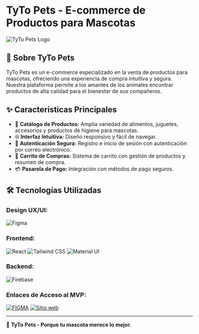# TyTo Pets - E-commerce de Productos para Mascotas

![TyTo Pets Logo](https://via.placeholder.com/150)

## 🐶 Sobre TyTo Pets
TyTo Pets es un e-commerce especializado en la venta de productos para mascotas, ofreciendo una experiencia de compra intuitiva y segura. Nuestra plataforma permite a los amantes de los animales encontrar productos de alta calidad para el bienestar de sus compañeros.

## ✨ Características Principales
- 🏪 **Catálogo de Productos:** Amplia variedad de alimentos, juguetes, accesorios y productos de higiene para mascotas.
- 🌐 **Interfaz Intuitiva:** Diseño responsivo y fácil de navegar.
- 🔐 **Autenticación Segura:** Registro e inicio de sesión con autenticación por correo electrónico.
- 🛒 **Carrito de Compras:** Sistema de carrito con gestión de productos y resumen de compra.
- 💳 **Pasarela de Pago:** Integración con métodos de pago seguros.

## 🛠️ Tecnologías Utilizadas

### **Design UX/UI:**

![Figma](https://img.shields.io/badge/Figma-F24E1E?style=for-the-badge&logo=figma&logoColor=white) 

### **Frontend:**

![React](https://img.shields.io/badge/React-20232A?style=for-the-badge&logo=react&logoColor=61DAFB)
![Tailwind CSS](https://img.shields.io/badge/Tailwind_CSS-38B2AC?style=for-the-badge&logo=tailwind-css&logoColor=white)
![Material UI](https://img.shields.io/badge/Material_UI-007FFF?style=for-the-badge&logo=mui&logoColor=white)


### **Backend:**
![Firebase](https://img.shields.io/badge/Firebase-FFCA28?style=for-the-badge&logo=firebase&logoColor=white)



### **Enlaces de Acceso al MVP:**

[![FIGMA](https://img.shields.io/badge/figma-9C55F7?style=for-the-badge&logo=figma&logoColor=white)](https://www.figma.com/design/Q7YfRw4wog2Jf1vguAZiF3/TyTo-Pets?node-id=0-1&t=4ViXFHmfEWbRCDdS-1)
[![Sitio web](https://img.shields.io/website?url=https%3A%2F%2Ffipe.cl&style=for-the-badge)]()

---
🚀 **TyTo Pets - Porque tu mascota merece lo mejor.**

